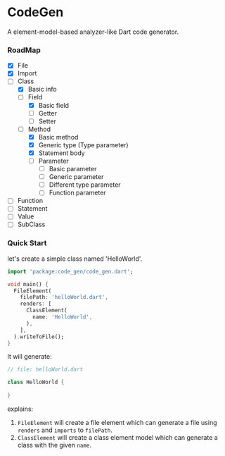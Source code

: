 # CodeGen
A element-model-based analyzer-like Dart code generator.

### RoadMap
- [x] File
- [x] Import
- [ ] Class
    - [x] Basic info
    - [ ] Field
        - [x] Basic field
        - [ ] Getter
        - [ ] Setter
    - [ ] Method
        - [x] Basic method
        - [x] Generic type (Type parameter)
        - [x] Statement body
        - [ ] Parameter
            - [ ] Basic parameter
            - [ ] Generic parameter
            - [ ] Different type parameter
            - [ ] Function parameter
- [ ] Function
- [ ] Statement
- [ ] Value
- [ ] SubClass

### Quick Start
let's create a simple class named 'HelloWorld'.

```dart
import 'package:code_gen/code_gen.dart';

void main() {
  FileElement(
    filePath: 'helloWorld.dart',
    renders: [
      ClassElement(
        name: 'HelloWorld',
      ),
    ],
  ).writeToFile();
}
```

It will generate:
```dart
// file: helloWorld.dart

class HelloWorld {
  
}
```

explains:
1. `FileElement` will create a file element which can generate a file using `renders` and `imports` to `filePath`.
1. `ClassElement` will create a class element model which can generate a class with the given `name`.
